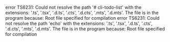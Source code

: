 error TS6231: Could not resolve the path '# cli-todo-list' with the extensions: '.ts', '.tsx', '.d.ts', '.cts', '.d.cts', '.mts', '.d.mts'.
  The file is in the program because:
    Root file specified for compilation
error TS6231: Could not resolve the path 'echo' with the extensions: '.ts', '.tsx', '.d.ts', '.cts', '.d.cts', '.mts', '.d.mts'.
  The file is in the program because:
    Root file specified for compilation

